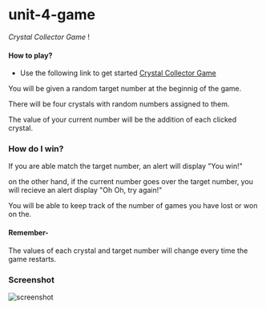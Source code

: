 # unit-4-game

*_Crystal Collector Game_* !

#### How to play?

*  Use the following link to get started [Crystal Collector Game](https://victoriagoesplaces.github.io/unit-4-game/)

You will be given a random target number at the beginnig of the game.

There will be four crystals with random numbers assigned to them.

The value of your current number will be the addition of each clicked crystal.

### How do I win?

If you are able match the target number, an alert will display "You win!" 

on the other hand, if the current number goes over the target number, you will recieve an alert display "Oh Oh, try again!"

You will be able to keep track of the number of games you have lost or won on the. 

#### Remember-

The values of each crystal and target number will change every time the game restarts. 

### Screenshot

![screenshot](assets/images/screenshot.jpg "Screenshot of game")